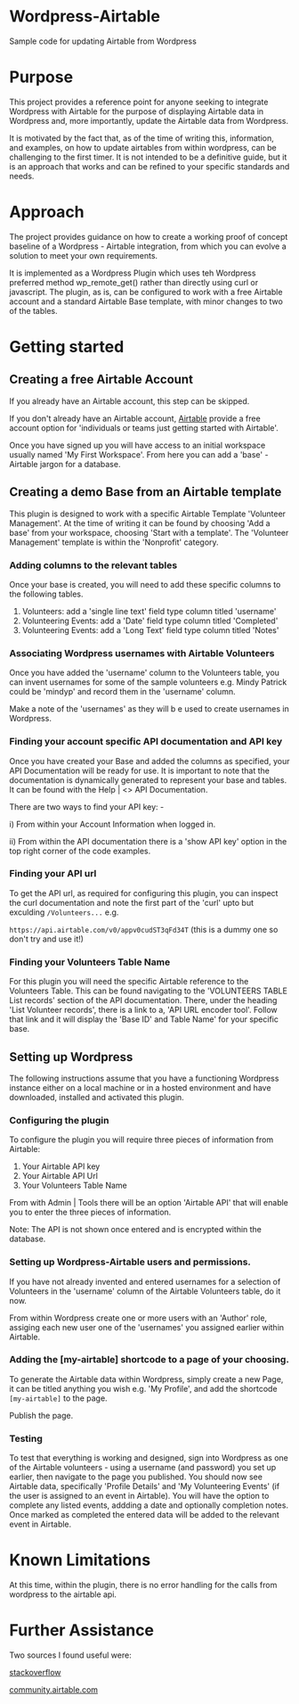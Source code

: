 # Wordpress-Airtable
Sample code for updating Airtable from Wordpress

# Purpose

This project provides a reference point for anyone seeking to integrate Wordpress with Airtable for the purpose of displaying Airtable data in Wordpress and, more importantly, update the Airtable data from Wordpress.

It is motivated by the fact that, as of the time of writing this, information, and examples, on how to update airtables from within wordpress, can be challenging to the first timer. It is not intended to be a definitive guide, but it is an approach that works and can be refined to your specific standards and needs.

# Approach

The project provides guidance on how to create a working proof of concept baseline of a Wordpress - Airtable integration, from which you can evolve a solution to meet your own requirements.

It is implemented as a Wordpress Plugin which uses teh Wordpress preferred method wp_remote_get() rather than directly using curl or javascript. The plugin, as is, can be configured to work with a free Airtable account and a standard Airtable Base template, with minor changes to two of the tables.


# Getting started

## Creating a free Airtable Account

If you already have an Airtable account, this step can be skipped.

If you don't already have an Airtable account, [Airtable](https://airtable.com/pricing) provide a free account option for 'individuals or teams just getting started with Airtable'.

Once you have signed up you will have access to an initial workspace usually named 'My First Workspace'. From here you can add a 'base' - Airtable jargon for a database.


## Creating a demo Base from an Airtable template

This plugin is designed to work with a specific Airtable Template 'Volunteer Management'. At the time of writing it can be found by choosing 'Add a base' from your workspace, choosing 'Start with a template'. The 'Volunteer Management' template is within the 'Nonprofit' category.

### Adding columns to the relevant tables

Once your base is created, you will need to add these specific columns to the following tables.

1) Volunteers: add a 'single line text' field type column titled 'username'
2) Volunteering Events: add a 'Date' field type column titled 'Completed'
3) Volunteering Events: add a 'Long Text' field type column titled 'Notes'

### Associating Wordpress usernames with Airtable Volunteers

Once you have added the 'username' column to the Volunteers table, you can invent usernames for some of the sample volunteers e.g. Mindy Patrick could be 'mindyp' and record them in the 'username' column.

Make a note of the 'usernames' as they will b e used to create usernames in Wordpress.


### Finding your account specific API documentation and API key

Once you have created your Base and added the columns as specified, your API Documentation will be ready for use. It is important to note that the documentation is dynamically generated to represent your base and tables. It can be found with the Help | <> API Documentation.

There are two ways to find your API key: - 

i) From within your Account Information when logged in.

ii) From within the API documentation there is a 'show API key' option in the top right corner of the code examples.

### Finding your API url

To get the API url, as required for configuring this plugin,  you can inspect the curl documentation and note the first part of the 'curl' upto but exculding `/Volunteers...` e.g.

`https://api.airtable.com/v0/appv0cudST3qFd34T` (this is a dummy one so don't try and use it!)

### Finding your Volunteers Table Name

For this plugin you will need the specific Airtable reference to the Volunteers Table. This can be found navigating to the 'VOLUNTEERS TABLE List records' section of the API documentation. There, under the heading 'List Volunteer records', there is a link to a, 'API URL encoder tool'. Follow that link and it will display the 'Base ID' and Table Name' for your specific base.

## Setting up Wordpress

The following instructions assume that you have a functioning Wordpress instance either on a local machine or in a hosted environment and have downloaded, installed and activated this plugin.

### Configuring the plugin

To configure the plugin you will require three pieces of information from Airtable:

1) Your Airtable API key
2) Your Airtable API Url
3) Your Volunteers Table Name

From with Admin | Tools there will be an option 'Airtable API' that will enable you to enter the three pieces of information.

Note: The API is not shown once entered and is encrypted within the database.

### Setting up Wordpress-Airtable users and permissions.

If you have not already invented and entered usernames for a selection of Volunteers in the 'username' column of the Airtable Volunteers table, do it now.

From within Wordpress create one or more users with an 'Author' role, assiging each new user one of the 'usernames' you assigned earlier within Airtable.

### Adding the [my-airtable] shortcode to a page of your choosing.

To generate the Airtable data within Wordpress, simply create a new Page, it can be titled anything you wish e.g. 'My Profile', and add the shortcode `[my-airtable]` to the page.

Publish the page.

### Testing

To test that everything is working and designed, sign into Wordpress as one of the Airtable volunteers - using a username (and password) you set up earlier, then navigate to the page you published. You should now see Airtable data, specifically 'Profile Details' and 'My Volunteering Events' (if the user is assigned to an event in Airtable). You will have the option to complete any listed events, addding a date and optionally completion notes. Once marked as completed the entered data will be added to the relevant event in Airtable. 


# Known Limitations

At this time, within the plugin, there is no error handling for the calls from wordpress to the airtable api.

# Further Assistance

Two sources I found useful were: 

[stackoverflow](https://stackoverflow.com)

[community.airtable.com](https://community.airtable.com)



